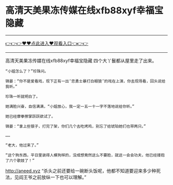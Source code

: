 # 高清天美果冻传媒在线xfb88xyf幸福宝隐藏

<hr/><a href="https://github.com/etdfr/piqi/issues/1">👉👉👉♥♥点此进入♥观看入口👈👉👉</a><hr/>

高清天美果冻传媒在线xfb88xyf幸福宝隐藏
四个大丫鬟都从屋里走了出来。

    “小姐怎么了？”珍珠问。

    锦晏：“你不是爱看戏，现下正有一出‘忠勇士暴打白眼狼’的戏在上演，你去现场看，回头说给我听。”

    珍珠一听就明白了。

    她满脸兴奋，自信满满，“小姐放心，我一定一五一十一字不落地说给你听。”

    她已经摩拳擦掌跃跃欲试了。

    锦晏：“拿上些银子，打完了架，你们几个去吃烤鸡，别忘了给琥珀她们也带两只。”

    ……

    “老大，他过来了。”

    “这个狗东西，平日里装得人模狗样的，没成想竟然这么不要脸，就这一会会功夫，他已经搂抱了六个歌妓了！”
http://aneed.xyz
    “杀头之前还要给一碗断头饭呢，他都不知道要迎来多少种死法，见阎王爷之前放纵一下也可以理解。”
